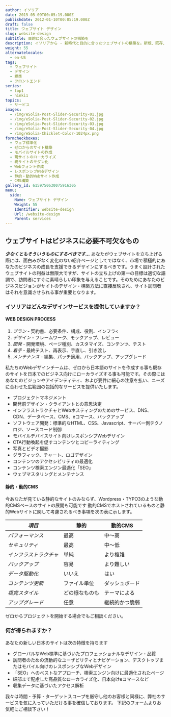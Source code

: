 ```yaml
---
author: イソリア
date: 2015-05-09T00:05:19.000Z
publishdate: 2012-01-10T00:05:19.000Z
draft: false
title: ウェブサイト デザイン
slug: website-design
subtitle: 目的に合ったウェブサイトの構築を
description: イソリアから - 新時代と目的に合ったウェブサイトの構築を。新規、既存、多言語でも。
weight: 55
alternatelocales:
  - en-US
tags:
  - ウェブサイト
  - デザイン
  - 標準
  - フロントエンド
series:
  - top1
  - ninki1
topics:
  - サービス
images:
  - /img/eSolia-Post-Slider-Security-01.jpg
  - /img/eSolia-Post-Slider-Security-02.jpg
  - /img/eSolia-Post-Slider-Security-03.jpg
  - /img/eSolia-Post-Slider-Security-04.jpg  
  - /img/eSolia-Chicklet-Color-1024px.png
formcheckboxes:
  - ウェブ標準化
  - ゼロからのサイト構築
  - モバイルサイトの作成
  - 現サイトのローカライズ
  - 現サイトのモダン化
  - Webフォント作成
  - レスポンシブWebデザイン
  - 静的・動的Webサイト作成
  - CMS構築
gallery_id: 6159750630075916305
menu:
  side:
    Name: ウェブサイト デザイン
    Weight: 55
    Identifier: website-design
    Url: /website-design
    Parent: services
---
```


## ウェブサイトはビジネスに必要不可欠なもの

**_少なくともそういうものにするべきです…_** あなたがウェブサイトを立ち上げる際には、面白みがなく変化のない紹介ページとしてではなく、市場で積極的にあなたのビジネスの成長を支援できるデザインにするべきです。うまく設計されたウェブサイトの利益は無限大ですが、サイトの立ち上げの第一の目標は適切な語調で、訪問者にすぐに素晴らしい印象を与えることです。そのためにあなたのビジネスビジョンがサイトのデザイン・構築方法に直接反映され、サイト訪問者はそれを意識させられる事が重要となります。

### イソリアはどんなデザインサービスを提供していますか？

<div class="esolia-card-panel pink darken-4 z-depth-1">
  <h4 class="center green-text text-accent-3">WEB DESIGN PROCESS</h4>
    <ol>
      <li class="white-text"><em>プラン</em> - 契約書、必要条件、構成、役割、インフラ<</li>
      <li class="white-text"><em>デザイン</em> - フレームワーク、モックアップ、レビュー</li>
      <li class="white-text"><em>開発</em> - 開発環境、ページ種別、カスタマイズ、コンテンツ、テスト</li>
      <li class="white-text"><em>着手</em> - 最終テスト、再表示、手直し、引き渡し</li>
      <li class="white-text"><em>メンテナンス</em> - 編集、パッチ適用、バックアップ、アップグレード</li>
    </ol>
</div>

私たちのWebデザインチームは、ゼロから日本語のサイトを作成する事も既存のサイトを日本でのビジネス向けにローカライズする事も可能です。その際にはあなたのビジョンやアイデンティティ、および要件に細心の注意を払い、ニーズに合わせた広範囲の包括的なサービスを提供いたします。

* プロジェクトマネジメント
* 開発前デザイン・クライアントとの意思決定
* インフラストラクチャとWebホスティングのためのサービス、DNS、CDN、データベース、CMS、eコマース、バックアップ
* ソフトウェア開発：標準的なHTML、CSS、Javascript、サーバー側テクノロジ、ソースコード制御
* モバイルデバイスサイト向けレスポンシブWebデザイン
* CTA行動喚起を促すコンテンツとコピーライティング
* 写真とビデオ撮影
* グラフィック、チャート、ロゴデザイン
* コンテンツのアクセシビリティの最適化
* コンテンツ検索エンジン最適化「SEO」
* ウェブマスタリングとメンテナンス

#### 静的・動的CMS

今あなたが見ている静的なサイトのみならず、Wordpress・TYPO3のような動的CMSベースのサイトの展開も可能です 動的CMSでホストされているものと静的Webサイトに関して考慮されるべき事項を次の表に示します。

_項目_  |静的    | 動的CMS
----------|----------|------
_パフォーマンス_    |最高       |中〜高
_セキュリティ_       |最高    |中〜低
_インフラストラクチャ_       |単純    |より複雑
_バックアップ_     |容易     |より難しい
_データ駆動化_  |いいえ     |はい
_コンテンツ更新_  |ファイル単位    |ダッシュボード
_視覚スタイル_   | どの様なものも   |テーマによる
_アップグレード_    |任意   |継続的かつ脆弱

ゼロからプロジェクトを開始する場合でもご相談ください。

### 何が得られますか？

あなたの新しい日本のサイトは次の特徴を持ちます

* グローバルなWeb標準に基づいたプロフェッショナルなデザイン・品質
* 訪問者のための流動的なユーザビリティとナビゲーション、デスクトップまたはモバイル向けのレスポンシブなWebデザイン
* 「SEO」へのベストなアプローチ、検索エンジン向けに最適化されたページ
* 細部まで配慮した高品質なローカライズ化、日本向けeコマースなど
* 収集データに基づいたアクセス解析

我々は時間・予算・ターゲットスコープを厳守し他のお客様と同様に、弊社のサービスを気に入っていただける事を確信しております。
下記のフォームよりお気軽にご相談下さい！
